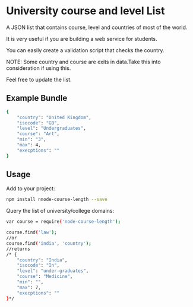 University course and level List
=================================

A JSON list that contains course, level and countries of most of the world.

It is very useful if you are building a web service for students.

You can easily create a validation script that checks the country.

NOTE: Some country and course are exits in data.Take this into consideration if using this.

Feel free to update the list.

Example Bundle
--------------

```bash
{
    "country": "United Kingdom",
    "isocode": "GB",
    "level": "Undergraduates",
    "course": "Art",
    "min": "3",
    "max": 4,
    "execptions": ""
}
```

Usage
------

Add to your project:
```bash
npm install nnode-course-length --save
```
Query the list of university/college domains:
```bash
var course = require('node-course-length');

course.find('law');
//or
course.find('india', 'country');
//returns
/* {
    "country": "India",
    "isocode": "In",
    "level": "under-graduates",
    "course": "Medicine",
    "min": "",
    "max": 7,
    "execptions": ""
}*/